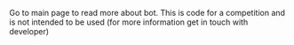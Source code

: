 Go to main page to read more about bot. This is code for a competition and is not intended to be used (for more information get in touch with developer)
